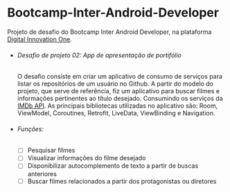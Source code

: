 # Bootcamp-Inter-Android-Developer
Projeto de desafio do Bootcamp Inter Android Developer, na plataforma [Digital Innovation One](https://web.digitalinnovation.one/).

* ###### Desafio de projeto 02: App de apresentação de portifólio
    O desafio consiste em criar um aplicativo de consumo de serviços para listar os repositórios de um usuário no Github. A partir do modelo do projeto, que serve de referência, fiz um aplicativo para buscar filmes e informações pertinentes ao título desejado. Consumindo os serviços da [IMDb API](https://imdb-api.com). As principais bibliotecas utilizadas no aplicativo são: Room, ViewModel, Coroutines, Retrofit, LiveData, ViewBinding e Navigation.
    
* ###### Funções:
    - [ ] Pesquisar filmes
    - [ ] Visualizar informações do filme desejado
    - [ ] Disponibilizar autocomplemento de texto a partir de buscas anteriores
    - [ ] Buscar filmes relacionados a partir dos protagonistas ou diretores
